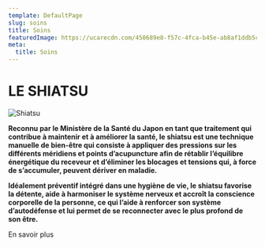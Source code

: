 ```yaml
---
template: DefaultPage
slug: soins
title: Soins
featuredImage: https://ucarecdn.com/450689e8-f57c-4fca-b45e-ab8af1ddb5c2/
meta:
  title: Soins
---
```

# LE SHIATSU

![Shiatsu](https://ucarecdn.com/644d4ae5-2728-41c4-bec5-2ce03c45fd1f/ "Shiatsu")

**Reconnu par le Ministère de la Santé du Japon en tant que traitement qui contribue à maintenir et à améliorer la santé, le shiatsu est une technique manuelle de bien-être qui consiste à appliquer des pressions sur les différents méridiens et points d’acupuncture afin de rétablir l’équilibre énergétique du receveur et d’éliminer les blocages et tensions qui, à force de s’accumuler, peuvent dériver en maladie.**

**Idéalement préventif intégré dans une hygiène de vie, le shiatsu favorise la détente, aide à harmoniser le système nerveux et accroît la conscience corporelle de la personne, ce qui l’aide à renforcer son système d’autodéfense et lui permet de se reconnecter avec le plus profond de son être.**

En savoir plus